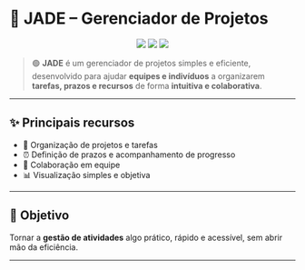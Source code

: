 # 🌿 JADE – Gerenciador de Projetos

<p align="center">
  <img src="https://img.shields.io/badge/status-em%20desenvolvimento-brightgreen?style=for-the-badge"/>
  <img src="https://img.shields.io/badge/licença-MIT-blue?style=for-the-badge"/>
  <img src="https://img.shields.io/badge/versão-1.0.0-purple?style=for-the-badge"/>
</p>

> 🟢 **JADE** é um gerenciador de projetos simples e eficiente, desenvolvido para ajudar **equipes e indivíduos** a organizarem **tarefas, prazos e recursos** de forma **intuitiva e colaborativa**.

---

## ✨ Principais recursos
- 📌 Organização de projetos e tarefas  
- ⏰ Definição de prazos e acompanhamento de progresso  
- 👥 Colaboração em equipe  
- 📊 Visualização simples e objetiva  

---

## 🚀 Objetivo
Tornar a **gestão de atividades** algo prático, rápido e acessível, sem abrir mão da eficiência.  

---
